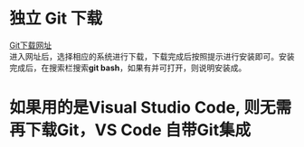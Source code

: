 # 独立 Git 下载
[Git下载网址](https://git-scm.com/downloads)  
进入网址后，选择相应的系统进行下载，下载完成后按照提示进行安装即可。安装完成后，在搜索栏搜索**git bash**，如果有并可打开，则说明安装成。

# 如果用的是Visual Studio Code, 则无需再下载Git，VS Code 自带Git集成


